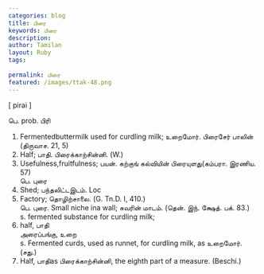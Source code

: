 ```yaml
---
categories: blog
title: பிரை
keywords: பிரை
description: 
author: Tamilan
layout: Ruby
tags: 
 
permalink: பிரை
featured: /images/ttak-48.png
---
```

  
[ pirai ]  
  
பெ. prob. பிரி  
1. Fermentedbuttermilk used for curdling milk; உறைமோர். பிரைசேர் பாலின் (திருவாச. 21, 5)  
2. Half; பாதி. பிரைக்காற்சின்னி. (W.)  
3. Usefulness,fruitfulness; பயன். கற்குங் கல்வியின் பிரையுளது(கம்பரா. இரணிய. 57)  
பெ. புரை  
1. Shed; பந்தலிட்டஇடம். Loc  
2. Factory; தொழிற்சாலை. (G. Tn.D. I, 410.)  
பெ. புரை. Small niche ina wall; சுவரின் மாடம். (தென். இந். க்ஷேத். பக். 83.)  
s. fermented substance for curdling milk;  
2. half, பாதி  
அரைப்பங்கு, உறை  
s. Fermented curds, used as runnet, for curdling milk, as உறைமோர். (சது.)  
2. Half, பாதிas பிரைக்காற்சின்னி, the eighth part of a measure. (Beschi.)